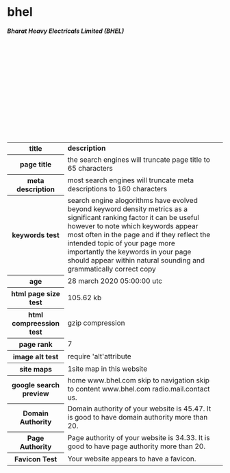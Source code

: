 # bhel
<html>

<body>

<table>

<b><i>Bharat Heavy Electricals Limited (BHEL) </i></b>

<tr>

<th><b> title</b></th>
<td><b>description</b></td><br>


</tr>

<tr>

<th>page title</th>

<td>the search engines will truncate page title to 65 characters </td><br>

</tr>

<tr>

<th>meta description</th>
<td>most search engines will truncate meta descriptions to 160 characters<td><br>


</tr>

<tr>

<th>keywords test</th>
<td>search engine alogorithms have evolved beyond keyword density metrics as a significant ranking factor it can be useful however to note which keywords appear most often in the page and if they reflect the intended topic of your page more importantly the keywords in your page should appear within natural sounding and grammatically correct copy</td><br>

</tr>

<tr>

<th>age</th>

<td>28 march 2020 05:00:00 utc</td><br>

</tr>

<tr>


<th>html page size test</th>

<td>105.62 kb</td><br>

</tr>

<tr>

<th>html compreession test</th>

<td>gzip compression</td><br>

</tr>

<tr>


<th>page rank</th>
<td>7</td><br>

</tr>

<tr>

<th>image alt test</th>
<td>require 'alt'attribute</td><br>
</tr>

<tr>

<th>site maps</th>

<td>1site map in this website</td><br>

</tr>

<tr>

<th>google search preview</th>

<td>home  www.bhel.com skip to navigation skip to content www.bhel.com radio.mail.contact us.</td><br>

</tr>
<tr>
<th>Domain Authority</th>
<td>Domain authority of your website is 45.47. It is good to have domain authority more than 20.</td><br>
</tr>
<tr>
<th>Page Authority	</th>
<td>Page authority of your website is 34.33. It is good to have page authority more than 20.</td><br>
</tr>
<tr>
<th>Favicon Test</th>
<td>Your website appears to have a favicon.</td><br>
</tr>

</table>

</body>

</html>
